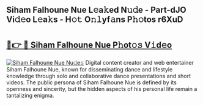 ## Siham Falhoune Nue L𝚎a𝚔ed N𝚞𝚍e - Part-dJO Vi𝚍𝚎o L𝚎a𝚔s - H𝚘𝚝 O𝚗𝚕yf𝚊ns P𝚑𝚘tos r6XuD

# <h2><a href="http://kfboaqe.oniu.top/?m=Siham+Falhoune+Nue">🔗👉 🔴 Siham Falhoune Nue P𝚑ot𝚘𝚜 V𝚒d𝚎o</a></h2>

[![Siham Falhoune Nue Nu𝚍e𝚜](https://i.imgur.com/0qMVB7G.gif)](http://kfboaqe.oniu.top/?m=Siham+Falhoune+Nue)
Digital content creator and web entertainer Siham Falhoune Nue, known for disseminating dance and lifestyle knowledge through solo and collaborative dance presentations and short videos. The public persona of Siham Falhoune Nue is defined by its openness and sincerity, but the hidden aspects of his personal life remain a tantalizing enigma.  
